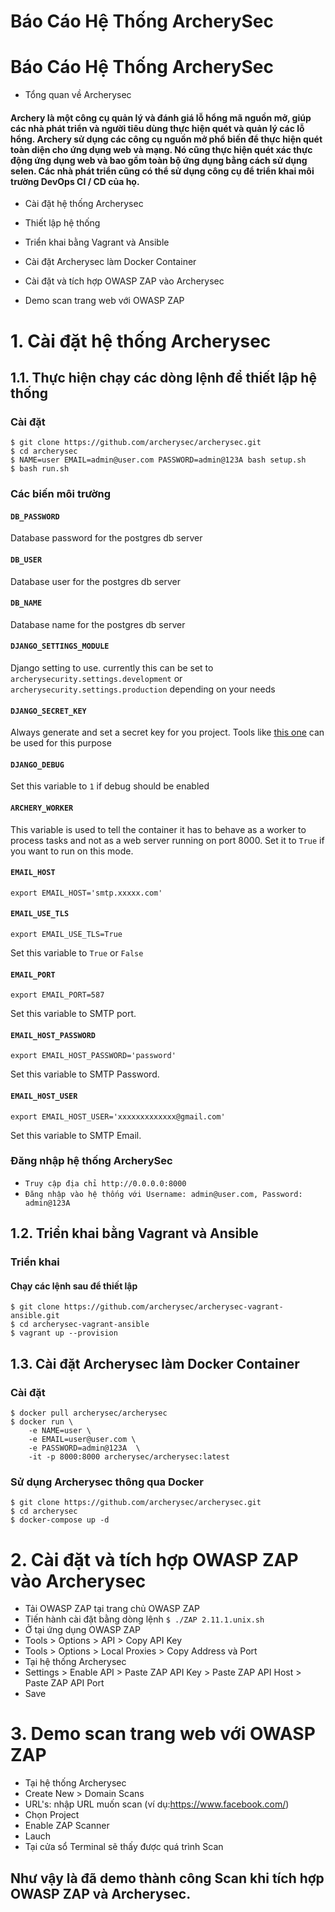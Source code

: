 # Báo Cáo Hệ Thống ArcherySec
Báo Cáo Hệ Thống ArcherySec
==============

- Tổng quan về Archerysec
#### Archery là một công cụ quản lý và đánh giá lỗ hổng mã nguồn mở, giúp các nhà phát triển và người tiêu dùng thực hiện quét và quản lý các lỗ hổng. Archery sử dụng các công cụ nguồn mở phổ biến để thực hiện quét toàn diện cho ứng dụng web và mạng. Nó cũng thực hiện quét xác thực động ứng dụng web và bao gồm toàn bộ ứng dụng bằng cách sử dụng selen. Các nhà phát triển cũng có thể sử dụng công cụ để triển khai môi trường DevOps CI / CD của họ.

- Cài đặt hệ thống Archerysec
 - Thiết lập hệ thống
 - Triển khai bằng Vagrant và Ansible
 - Cài đặt Archerysec làm Docker Container

- Cài đặt và tích hợp OWASP ZAP vào Archerysec
- Demo scan trang web với OWASP ZAP

# 1. Cài đặt hệ thống Archerysec
## 1.1. Thực hiện chạy các dòng lệnh để thiết lập hệ thống
### Cài đặt
```
$ git clone https://github.com/archerysec/archerysec.git
$ cd archerysec
$ NAME=user EMAIL=admin@user.com PASSWORD=admin@123A bash setup.sh
$ bash run.sh
```
### Các biến môi trường
#### `DB_PASSWORD` <!-- omit in toc -->

Database password for the postgres db server

#### `DB_USER` <!-- omit in toc -->

Database user for the postgres db server

#### `DB_NAME` <!-- omit in toc -->

Database name for the postgres db server

#### `DJANGO_SETTINGS_MODULE` <!-- omit in toc -->

Django setting to use. currently this can be set to `archerysecurity.settings.development` or `archerysecurity.settings.production` depending on your needs

#### `DJANGO_SECRET_KEY` <!-- omit in toc -->

Always generate and set a secret key for you project. Tools like [this one](https://www.miniwebtool.com/django-secret-key-generator/) can be used for this purpose

#### `DJANGO_DEBUG` <!-- omit in toc -->

Set this variable to `1` if debug should be enabled

#### `ARCHERY_WORKER` <!-- omit in toc -->

This variable is used to tell the container it has to behave as a worker to process tasks
and not as a web server running on port 8000. Set it to `True` if you want to run on
this mode.

#### `EMAIL_HOST`

`export EMAIL_HOST='smtp.xxxxx.com'`

#### `EMAIL_USE_TLS`

`export EMAIL_USE_TLS=True`

Set this variable to `True` or `False`

#### `EMAIL_PORT`

`export EMAIL_PORT=587`

Set this variable to SMTP port.

#### `EMAIL_HOST_PASSWORD`

`export EMAIL_HOST_PASSWORD='password'`

Set this variable to SMTP Password.

#### `EMAIL_HOST_USER`

`export EMAIL_HOST_USER='xxxxxxxxxxxxx@gmail.com'`

Set this variable to SMTP Email.

### Đăng nhập hệ thống ArcherySec
- `Truy cập địa chỉ http://0.0.0.0:8000`
- `Đăng nhập vào hệ thống với Username: admin@user.com, Password: admin@123A`

## 1.2. Triển khai bằng Vagrant và Ansible
### Triển khai
#### Chạy các lệnh sau để thiết lập
```
$ git clone https://github.com/archerysec/archerysec-vagrant-ansible.git
$ cd archerysec-vagrant-ansible
$ vagrant up --provision
```

## 1.3. Cài đặt Archerysec làm Docker Container
### Cài đặt
```
$ docker pull archerysec/archerysec
$ docker run \
    -e NAME=user \
    -e EMAIL=user@user.com \
    -e PASSWORD=admin@123A  \
    -it -p 8000:8000 archerysec/archerysec:latest
```
### Sử dụng Archerysec thông qua Docker
```
$ git clone https://github.com/archerysec/archerysec.git
$ cd archerysec
$ docker-compose up -d
``` 

# 2. Cài đặt và tích hợp OWASP ZAP vào Archerysec
- Tải OWASP ZAP tại trang chủ OWASP ZAP
- Tiến hành cài đặt bằng dòng lệnh
`$ ./ZAP 2.11.1.unix.sh`
- Ở tại ứng dụng OWASP ZAP
 - Tools > Options > API > Copy API Key
 - Tools > Options > Local Proxies > Copy Address và Port
- Tại hệ thống Archerysec
 - Settings > Enable API > Paste ZAP API Key > Paste ZAP API Host > Paste ZAP API Port
- Save
 # 3. Demo scan trang web với OWASP ZAP
 - Tại hệ thống Archerysec 
  - Create New > Domain Scans
  - URL's: nhập URL muốn scan (ví dụ:https://www.facebook.com/)
  - Chọn Project
  - Enable ZAP Scanner
  - Lauch
 - Tại cửa sổ Terminal sẽ thấy được quá trình Scan
## Như vậy là đã demo thành công Scan khi tích hợp OWASP ZAP và Archerysec.
